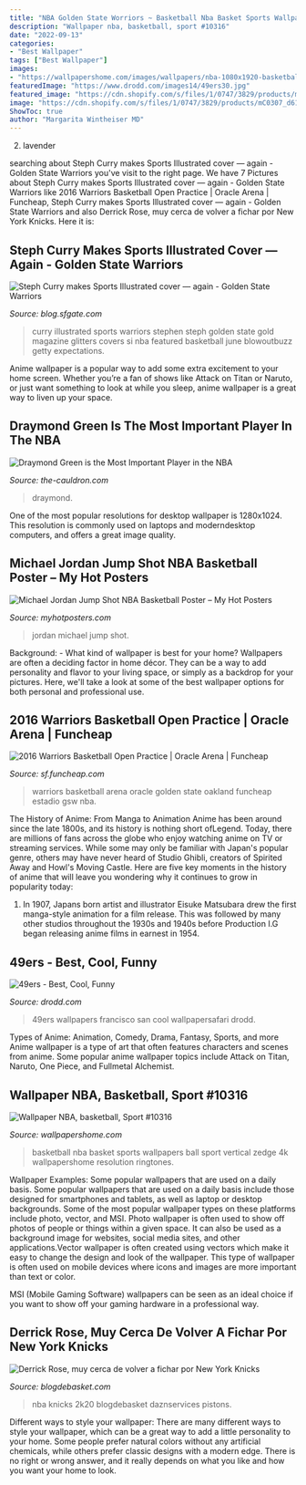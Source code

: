 ```yaml
---
title: "NBA Golden State Worriors ~ Basketball Nba Basket Sports Wallpapers Ball Sport Vertical Zedge 4k Wallpapershome Resolution Ringtones"
description: "Wallpaper nba, basketball, sport #10316"
date: "2022-09-13"
categories:
- "Best Wallpaper"
tags: ["Best Wallpaper"]
images:
- "https://wallpapershome.com/images/wallpapers/nba-1080x1920-basketball-10316.jpg"
featuredImage: "https://www.drodd.com/images14/49ers30.jpg"
featured_image: "https://cdn.shopify.com/s/files/1/0747/3829/products/mC0307_d6125a5d-100d-4c66-99ee-b22d9dbc5877_grande.jpg?v=1487862193"
image: "https://cdn.shopify.com/s/files/1/0747/3829/products/mC0307_d6125a5d-100d-4c66-99ee-b22d9dbc5877_grande.jpg?v=1487862193"
ShowToc: true
author: "Margarita Wintheiser MD"
---
```



2. lavender 

	

		
searching about Steph Curry makes Sports Illustrated cover — again - Golden State Warriors you've visit to the right page. We have 7 Pictures about Steph Curry makes Sports Illustrated cover — again - Golden State Warriors like 2016 Warriors Basketball Open Practice | Oracle Arena | Funcheap, Steph Curry makes Sports Illustrated cover — again - Golden State Warriors and also Derrick Rose, muy cerca de volver a fichar por New York Knicks. Here it is:
		
    
## Steph Curry Makes Sports Illustrated Cover — Again - Golden State Warriors

<img loading=lazy src="https://blog.sfgate.com/warriors/files/2015/06/dubscover.jpg" onerror="this.onerror=null;this.src='https://tse4.mm.bing.net/th?id=OIP.951X6lUAkTGU-HNruBRk1AHaJz&amp;pid=15.1';" alt="Steph Curry makes Sports Illustrated cover — again - Golden State Warriors">

_Source: blog.sfgate.com_

>curry illustrated sports warriors stephen steph golden state gold magazine glitters covers si nba featured basketball june blowoutbuzz getty expectations. 

	

Anime wallpaper is a popular way to add some extra excitement to your home screen. Whether you’re a fan of shows like Attack on Titan or Naruto, or just want something to look at while you sleep, anime wallpaper is a great way to liven up your space.

    
## Draymond Green Is The Most Important Player In The NBA

<img loading=lazy src="https://miro.medium.com/max/6516/1*8Qpbp70FxB3_hh2r6T4LBQ.jpeg" onerror="this.onerror=null;this.src='https://tse4.mm.bing.net/th?id=OIP.yaRfmgvVBYCqFbfhYI4L1QHaE0&amp;pid=15.1';" alt="Draymond Green is the Most Important Player in the NBA">

_Source: the-cauldron.com_

>draymond. 

	

One of the most popular resolutions for desktop wallpaper is 1280x1024. This resolution is commonly used on laptops and moderndesktop computers, and offers a great image quality.

    
## Michael Jordan Jump Shot NBA Basketball Poster – My Hot Posters

<img loading=lazy src="https://cdn.shopify.com/s/files/1/0747/3829/products/mC0307_d6125a5d-100d-4c66-99ee-b22d9dbc5877_grande.jpg?v=1487862193" onerror="this.onerror=null;this.src='https://tse2.mm.bing.net/th?id=OIP.4qKx6oegHtioK6rw7ou1-QAAAA&amp;pid=15.1';" alt="Michael Jordan Jump Shot NBA Basketball Poster – My Hot Posters">

_Source: myhotposters.com_

>jordan michael jump shot. 

	

Background: - What kind of wallpaper is best for your home?
Wallpapers are often a deciding factor in home décor. They can be a way to add personality and flavor to your living space, or simply as a backdrop for your pictures. Here, we'll take a look at some of the best wallpaper options for both personal and professional use.

    
## 2016 Warriors Basketball Open Practice | Oracle Arena | Funcheap

<img loading=lazy src="http://cdn.funcheap.com/wp-content/uploads/2016/10/1024px-GSW_Vs_Utah1.jpg" onerror="this.onerror=null;this.src='https://tse4.mm.bing.net/th?id=OIP.jvAqSpj8j_dOH3DNsd0HkAHaEf&amp;pid=15.1';" alt="2016 Warriors Basketball Open Practice | Oracle Arena | Funcheap">

_Source: sf.funcheap.com_

>warriors basketball arena oracle golden state oakland funcheap estadio gsw nba. 

	

The History of Anime: From Manga to Animation
Anime has been around since the late 1800s, and its history is nothing short ofLegend. Today, there are millions of fans across the globe who enjoy watching anime on TV or streaming services. While some may only be familiar with Japan's popular genre, others may have never heard of Studio Ghibli, creators of Spirited Away and Howl's Moving Castle. Here are five key moments in the history of anime that will leave you wondering why it continues to grow in popularity today:
1) In 1907, Japans born artist and illustrator Eisuke Matsubara drew the first manga-style animation for a film release. This was followed by many other studios throughout the 1930s and 1940s before Production I.G began releasing anime films in earnest in 1954.

    
## 49ers - Best, Cool, Funny

<img loading=lazy src="https://www.drodd.com/images14/49ers30.jpg" onerror="this.onerror=null;this.src='https://tse2.mm.bing.net/th?id=OIP.XhmIXRI4ToVdGgmiaIKkzgHaEo&amp;pid=15.1';" alt="49ers - Best, Cool, Funny">

_Source: drodd.com_

>49ers wallpapers francisco san cool wallpapersafari drodd. 

	

Types of Anime: Animation, Comedy, Drama, Fantasy, Sports, and more
Anime wallpaper is a type of art that often features characters and scenes from anime. Some popular anime wallpaper topics include Attack on Titan, Naruto, One Piece, and Fullmetal Alchemist.

    
## Wallpaper NBA, Basketball, Sport #10316

<img loading=lazy src="https://wallpapershome.com/images/wallpapers/nba-1080x1920-basketball-10316.jpg" onerror="this.onerror=null;this.src='https://tse2.mm.bing.net/th?id=OIP.K9ujDD4cpf2VzStvMcbH4wHaNK&amp;pid=15.1';" alt="Wallpaper NBA, basketball, Sport #10316">

_Source: wallpapershome.com_

>basketball nba basket sports wallpapers ball sport vertical zedge 4k wallpapershome resolution ringtones. 

	

Wallpaper Examples: Some popular wallpapers that are used on a daily basis.
Some popular wallpapers that are used on a daily basis include those designed for smartphones and tablets, as well as laptop or desktop backgrounds. Some of the most popular wallpaper types on these platforms include photo, vector, and MSI. 
Photo wallpaper is often used to show off photos of people or things within a given space. It can also be used as a background image for websites, social media sites, and other applications.Vector wallpaper is often created using vectors which make it easy to change the design and look of the wallpaper. This type of wallpaper is often used on mobile devices where icons and images are more important than text or color. 

MSI (Mobile Gaming Software) wallpapers can be seen as an ideal choice if you want to show off your gaming hardware in a professional way.

    
## Derrick Rose, Muy Cerca De Volver A Fichar Por New York Knicks

<img loading=lazy src="https://www.blogdebasket.com/files/derrick-rose-pistons_4.jpg" onerror="this.onerror=null;this.src='https://tse1.mm.bing.net/th?id=OIP.P_8x6t7FRXOAu9v5Pg_0_gHaEQ&amp;pid=15.1';" alt="Derrick Rose, muy cerca de volver a fichar por New York Knicks">

_Source: blogdebasket.com_

>nba knicks 2k20 blogdebasket daznservices pistons. 

	

Different ways to style your wallpaper:
There are many different ways to style your wallpaper, which can be a great way to add a little personality to your home. Some people prefer natural colors without any artificial chemicals, while others prefer classic designs with a modern edge. There is no right or wrong answer, and it really depends on what you like and how you want your home to look.

